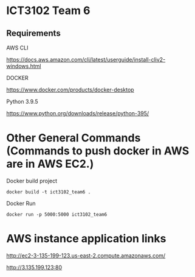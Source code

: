 # ICT3102 Team 6

## Requirements

AWS CLI

https://docs.aws.amazon.com/cli/latest/userguide/install-cliv2-windows.html

DOCKER

https://www.docker.com/products/docker-desktop

Python 3.9.5

https://www.python.org/downloads/release/python-395/

# Other General Commands (Commands to push docker in AWS are in AWS EC2.)

Docker build project

```
docker build -t ict3102_team6 .
```

Docker Run

```
docker run -p 5000:5000 ict3102_team6
```

# AWS instance application links

http://ec2-3-135-199-123.us-east-2.compute.amazonaws.com/

http://3.135.199.123:80

